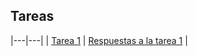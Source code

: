 ## Tareas

|---|---|
| [Tarea 1](https://rojasirvin.github.io/EPS2020/tareas/tarea1.html) | [Respuestas a la tarea 1](https://rojasirvin.github.io/EPS2020/tareas/tarea1_respuestas.html)  |